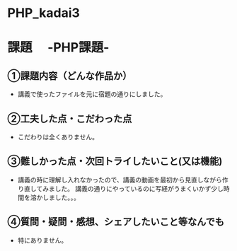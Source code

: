 # PHP_kadai3

# 課題　 -PHP課題-

## ①課題内容（どんな作品か）
- 講義で使ったファイルを元に宿題の通りにしました。

## ②工夫した点・こだわった点
- こだわりは全くありません。

## ③難しかった点・次回トライしたいこと(又は機能)
- 講義の時に理解し入れなかったので、講義の動画を最初から見直しながら作り直してみました。
講義の通りにやっているのに写経がうまくいかず少し時間を溶かしました。。。

## ④質問・疑問・感想、シェアしたいこと等なんでも
- 特にありません。
